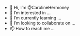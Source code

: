 - 👋 Hi, I’m @CarolineHermoney
- 👀 I’m interested in ...
- 🌱 I’m currently learning ...
- 💞️ I’m looking to collaborate on ...
- 📫 How to reach me ...

<!---
CarolineHermoney/CarolineHermoney is a ✨ special ✨ repository because its `README.md` (this file) appears on your GitHub profile.
You can click the Preview link to take a look at your changes.
--->
